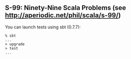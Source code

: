 ## S-99: Ninety-Nine Scala Problems (see http://aperiodic.net/phil/scala/s-99/)

You can launch tests using sbt (0.7.7):

    % sbt
    ...
    > upgrade
    > test
    ...


